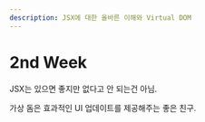 ```yaml
---
description: JSX에 대한 올바른 이해와 Virtual DOM
---
```


# 2nd Week

JSX는 있으면 좋지만 없다고 안 되는건 아님.

가상 돔은 효과적인 UI 업데이트를 제공해주는 좋은 친구.
